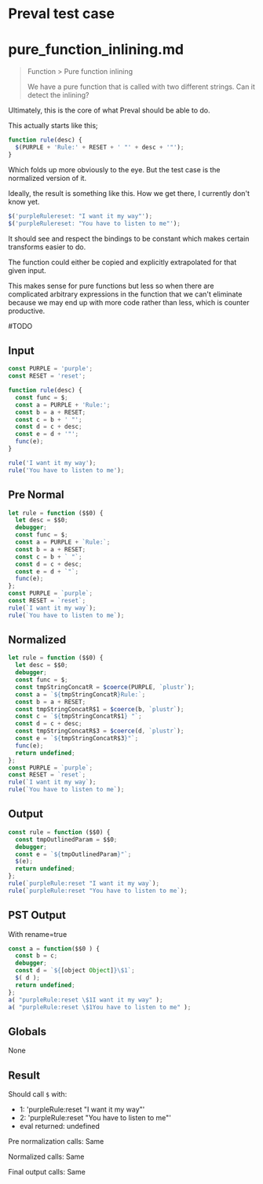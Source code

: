 # Preval test case

# pure_function_inlining.md

> Function > Pure function inlining
>
> We have a pure function that is called with two different strings. Can it detect the inlining?

Ultimately, this is the core of what Preval should be able to do.

This actually starts like this;

```js
function rule(desc) {
  $(PURPLE + 'Rule:' + RESET + ' "' + desc + '"');
}
```

Which folds up more obviously to the eye. But the test case is the normalized version of it.

Ideally, the result is something like this. How we get there, I currently don't know yet.

```js
$('purpleRulereset: "I want it my way"');
$('purpleRulereset: "You have to listen to me"');
```

It should see and respect the bindings to be constant which makes certain transforms easier to do.

The function could either be copied and explicitly extrapolated for that given input.

This makes sense for pure functions but less so when there are complicated arbitrary expressions in the function that we can't eliminate because we may end up with more code rather than less, which is counter productive.

#TODO

## Input

`````js filename=intro
const PURPLE = 'purple';
const RESET = 'reset';

function rule(desc) {
  const func = $;
  const a = PURPLE + 'Rule:';
  const b = a + RESET;
  const c = b + ' "';
  const d = c + desc;
  const e = d + '"';
  func(e);
}

rule('I want it my way');
rule('You have to listen to me');
`````

## Pre Normal

`````js filename=intro
let rule = function ($$0) {
  let desc = $$0;
  debugger;
  const func = $;
  const a = PURPLE + `Rule:`;
  const b = a + RESET;
  const c = b + ` "`;
  const d = c + desc;
  const e = d + `"`;
  func(e);
};
const PURPLE = `purple`;
const RESET = `reset`;
rule(`I want it my way`);
rule(`You have to listen to me`);
`````

## Normalized

`````js filename=intro
let rule = function ($$0) {
  let desc = $$0;
  debugger;
  const func = $;
  const tmpStringConcatR = $coerce(PURPLE, `plustr`);
  const a = `${tmpStringConcatR}Rule:`;
  const b = a + RESET;
  const tmpStringConcatR$1 = $coerce(b, `plustr`);
  const c = `${tmpStringConcatR$1} "`;
  const d = c + desc;
  const tmpStringConcatR$3 = $coerce(d, `plustr`);
  const e = `${tmpStringConcatR$3}"`;
  func(e);
  return undefined;
};
const PURPLE = `purple`;
const RESET = `reset`;
rule(`I want it my way`);
rule(`You have to listen to me`);
`````

## Output

`````js filename=intro
const rule = function ($$0) {
  const tmpOutlinedParam = $$0;
  debugger;
  const e = `${tmpOutlinedParam}"`;
  $(e);
  return undefined;
};
rule(`purpleRule:reset "I want it my way`);
rule(`purpleRule:reset "You have to listen to me`);
`````

## PST Output

With rename=true

`````js filename=intro
const a = function($$0 ) {
  const b = c;
  debugger;
  const d = `${[object Object]}\$1`;
  $( d );
  return undefined;
};
a( "purpleRule:reset \$1I want it my way" );
a( "purpleRule:reset \$1You have to listen to me" );
`````

## Globals

None

## Result

Should call `$` with:
 - 1: 'purpleRule:reset "I want it my way"'
 - 2: 'purpleRule:reset "You have to listen to me"'
 - eval returned: undefined

Pre normalization calls: Same

Normalized calls: Same

Final output calls: Same
